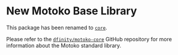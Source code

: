 # New Motoko Base Library

This package has been renamed to [`core`](https://mops.one/core). 

Please refer to the [`dfinity/motoko-core`](https://github.com/dfinity/motoko-core) GitHub repository for more information about the Motoko standard library.
